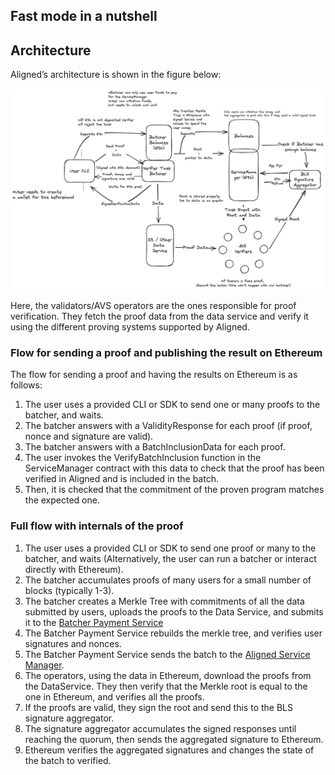 ## Fast mode in a nutshell

## Architecture
Aligned’s architecture is shown in the figure below:

![Figure 1: Architecture fast mode](../images/aligned_architecture.png)

Here, the validators/AVS operators are the ones responsible for proof verification. They fetch the proof data from the data service and verify it using the different proving systems supported by Aligned.

### Flow for sending a proof and publishing the result on Ethereum

The flow for sending a proof and having the results on Ethereum is as follows:
1. The user uses a provided CLI or SDK to send one or many proofs to the batcher, and waits.
2. The batcher answers with a ValidityResponse for each proof (if proof, nonce and signature are valid).
3. The batcher answers with a BatchInclusionData for each proof.
4. The user invokes the VerifyBatchInclusion function in the ServiceManager contract with this data to check that the proof has been verified in Aligned and is included in the batch.
5. Then, it is checked that the commitment of the proven program matches the expected one.

### Full flow with internals of the proof

1. The user uses a provided CLI or SDK to send one proof or many to the batcher, and waits (Alternatively, the user can run a batcher or interact directly with Ethereum).
2. The batcher accumulates proofs of many users for a small number of blocks (typically 1-3).
3. The batcher creates a Merkle Tree with commitments of all the data submitted by users, uploads the proofs to the Data Service,
  and submits it to the [Batcher Payment Service](./components/2_payment_service_contract.md)
4. The Batcher Payment Service rebuilds the merkle tree, and verifies user signatures and nonces.
5. The Batcher Payment Service sends the batch to the [Aligned Service Manager](./components/3_service_manager_contract.md).
6. The operators, using the data in Ethereum, download the proofs from the DataService. They then verify that the Merkle root is equal to the one in Ethereum, and verifies all the proofs.
7. If the proofs are valid, they sign the root and send this to the BLS signature aggregator.
8. The signature aggregator accumulates the signed responses until reaching the quorum, then sends the aggregated signature to Ethereum.
9. Ethereum verifies the aggregated signatures and changes the state of the batch to verified.
